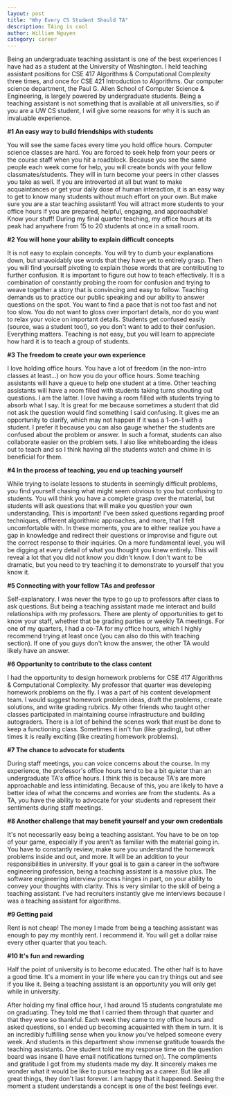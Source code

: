 ```yaml
---
layout: post
title: "Why Every CS Student Should TA"
description: TAing is cool
author: William Nguyen
category: career
---
```


Being an undergraduate teaching assistant is one of the best experiences I have had as a student
at the University of Washington. I held teaching assistant positions for CSE 417 Algorithms & Computational Complexity three times, and once for CSE 421 Introduction to Algorithms. Our computer science department, the Paul G. Allen School of Computer Science & Engineering, is largely powered by undergraduate students. Being a teaching assistant is not something that is available at all universities, so if you are a UW CS student, I will give some reasons for why it is such an invaluable experience.

**#1 An easy way to build friendships with students**

You will see the same faces every time you hold office hours. Computer science classes are hard. You are forced to seek help from your peers or the course staff when you hit a roadblock. Because you see the same people each week come for help, you will create bonds with your fellow classmates/students. They will in turn become your peers in other classes you take as well. If you are introverted at all but want to make acquaintances or get your daily dose of human interaction, it is an easy way to get to know many students without much effort on your own. But make sure you are a star teaching assistant! You will attract more students to your office hours if you are prepared, helpful, engaging, and approachable! Know your stuff! During my final quarter teaching, my office hours at its peak had anywhere from 15 to 20 students at once in a small room.

**#2 You will hone your ability to explain difficult concepts**

It is not easy to explain concepts. You will try to dumb your explanations down, but unavoidably use words that they have yet to entirely grasp. Then you will find yourself pivoting to explain those words that are contributing to further confusion. It is important to figure out how to teach effectively. It is a combination of constantly probing the room for confusion and trying to weave together a story that is convincing and easy to follow. Teaching demands us to practice our public speaking and our ability to answer questions on the spot. You want to find a pace that is not too fast and not too slow. You do not want to gloss over important details, nor do you want to relax your voice on important details. Students get confused easily (source, was a student too!), so you don't want to add to their confusion. Everything matters. Teaching is not easy, but you will learn to appreciate how hard it is to teach a group of students.

**#3 The freedom to create your own experience**

I love holding office hours. You have a lot of freedom (in the non-intro classes at least...) on how you do your office hours. Some teaching assistants will have a queue to help one student at a time. Other teaching assistants will have a room filled with students taking turns shouting out questions. I am the latter. I love having a room filled with students trying to absorb what I say. It is great for me because sometimes a student that did not ask the question would find something I said confusing. It gives me an opportunity to clarify, which may not happen if it was a 1-on-1 with a student. I prefer it because you can also gauge whether the students are confused about the problem or answer. In such a format, students can also collaborate easier on the problem sets. I also like whiteboarding the ideas out to teach and so I think having all the students watch and chime in is beneficial for them.

**#4 In the process of teaching, you end up teaching yourself**

While trying to isolate lessons to students in seemingly difficult problems, you find yourself chasing what might seem obvious to you but confusing to students. You will think you have a complete grasp over the material, but students will ask questions that will make you question your own understanding. This is important! I've been asked questions regarding proof techniques, different algorithmic approaches, and more, that I felt uncomfortable with. In these moments, you are to either realize you have a gap in knowledge and redirect their questions or improvise and figure out the correct response to their inquiries. On a more fundamental level, you will be digging at every detail of what you thought you knew entirely. This will reveal a lot that you did not know you didn't know. I don't want to be dramatic, but you need to try teaching it to demonstrate to yourself that you know it.

**#5 Connecting with your fellow TAs and professor**

Self-explanatory. I was never the type to go up to professors after class to ask questions. But being a teaching assistant made me interact and build relationships with my professors. There are plenty of opportunities to get to know your staff, whether that be grading parties or weekly TA meetings. For one of my quarters, I had a co-TA for my office hours, which I highly recommend trying at least once (you can also do this with teaching section). If one of you guys don't know the answer, the other TA would likely have an answer.

**#6 Opportunity to contribute to the class content**

I had the opportunity to design homework problems for CSE 417 Algorithms & Computational Complexity. My professor that quarter was developing homework problems on the fly. I was a part of his content development team. I would suggest homework problem ideas, draft the problems, create solutions, and write grading rubrics. My other friends who taught other classes participated in maintaining course infrastructure and building autograders. There is a lot of behind the scenes work that must be done to keep a functioning class. Sometimes it isn't fun (like grading), but other times it is really exciting (like creating homework problems).

**#7 The chance to advocate for students**

During staff meetings, you can voice concerns about the course. In my experience, the professor's office hours tend to be a bit quieter than an undergraduate TA's office hours. I think this is because TA's are more approachable and less intimidating. Because of this, you are likely to have a better idea of what the concerns and worries are from the students. As a TA, you have the ability to advocate for your students and represent their sentiments during staff meetings.

**#8 Another challenge that may benefit yourself and your own credentials**

It's not necessarily easy being a teaching assistant. You have to be on top of your game, especially if you aren't as familiar with the material going in. You have to constantly review, make sure you understand the homework problems inside and out, and more. It will be an addition to your responsibilities in university. If your goal is to gain a career in the software engineering profession, being a teaching assistant is a massive plus. The software engineering interview process hinges in part, on your ability to convey your thoughts with clarity. This is very similar to the skill of being a teaching assistant. I've had recruiters instantly give me interviews because I was a teaching assistant for algorithms.

**#9 Getting paid**

Rent is not cheap! The money I made from being a teaching assistant was enough to pay my monthly rent. I recommend it. You will get a dollar raise every other quarter that you teach.

**#10 It's fun and rewarding**

Half the point of university is to become educated. The other half is to have a good time. It's a moment in your life where you can try things out and see if you like it. Being a teaching assistant is an opportunity you will only get while in university.

After holding my final office hour, I had around 15 students congratulate me on graduating. They told me that I carried them through that quarter and that they were so thankful. Each week they came to my office hours and asked questions, so I ended up becoming acquainted with them in turn. It is an incredibly fulfilling sense when you know you've helped someone every week. And students in this department show immense gratitude towards the teaching assistants. One student told me my response time on the question board was insane (I have email notifications turned on). The compliments and gratitude I got from my students made my day. It sincerely makes me wonder what it would be like to pursue teaching as a career. But like all great things, they don't last forever. I am happy that it happened. Seeing the moment a student understands a concept is one of the best feelings ever.
